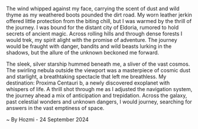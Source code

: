 
The wind whipped against my face, carrying the scent of dust and wild thyme as my weathered boots pounded the dirt road.  My worn leather jerkin offered little protection from the biting chill, but I was warmed by the thrill of the journey.  I was bound for the distant city of Eldoria, rumored to hold secrets of ancient magic.  Across rolling hills and through dense forests I would trek, my spirit alight with the promise of adventure. The journey would be fraught with danger, bandits and wild beasts lurking in the shadows, but the allure of the unknown beckoned me forward.

The sleek, silver starship hummed beneath me, a sliver of the vast cosmos. The swirling nebula outside the viewport was a masterpiece of cosmic dust and starlight, a breathtaking spectacle that left me breathless.  My destination: Proxima Centauri b, a newly discovered exoplanet with whispers of life.  A thrill shot through me as I adjusted the navigation system, the journey ahead a mix of anticipation and trepidation.  Across the galaxy, past celestial wonders and unknown dangers, I would journey, searching for answers in the vast emptiness of space. 

~ By Hozmi - 24 September 2024
